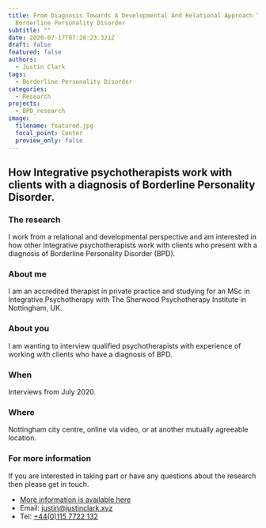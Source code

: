```yaml
---
title: From Diagnosis Towards A Developmental And Relational Approach To
  Borderline Personality Disorder
subtitle: ""
date: 2020-07-17T07:28:23.321Z
draft: false
featured: false
authors:
  - Justin Clark
tags:
  - Borderline Personality Disorder
categories:
  - Research
projects:
  - BPD_research
image:
  filename: featured.jpg
  focal_point: Center
  preview_only: false
---
```

## How Integrative psychotherapists work with clients with a diagnosis of Borderline Personality Disorder.

### The research
I work from a relational and developmental perspective and am interested in how other Integrative psychotherapists work with clients who present with a diagnosis of Borderline Personality Disorder (BPD).

### About me
I am an accredited therapist in private practice and studying for an MSc in Integrative Psychotherapy with The Sherwood Psychotherapy Institute in Nottingham, UK.

### About you
I am wanting to interview qualified psychotherapists with experience of working with clients who have a diagnosis of BPD.

### When
Interviews from July 2020.

### Where
Nottingham city centre, online via video, or at another mutually agreeable location.

### For more information
If you are interested in taking part or have any questions about the research then please get in touch.

- [More information is available here](https://www.justinclark.xyz/project/bpd_research/)
- Email: [justin@justinclark.xyz](mailto:justin@justinclark.xyz?subject=BPD%20Research%20Project)
- Tel: [+44(0)115 7722 132](tel:00441157722132)
